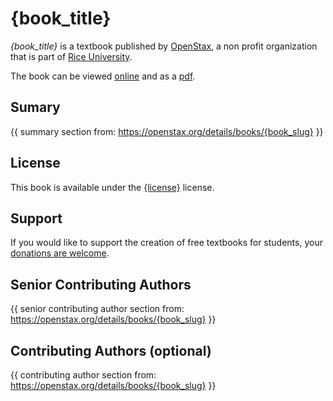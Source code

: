 # {book_title}

_{book_title}_ is a textbook published by [OpenStax](https://openstax.org/), a non profit organization that is part of [Rice University](https://www.rice.edu/).

The book can be viewed [online](https://openstax.org/details/books/{book_slug}) and as a [pdf](https://assets.openstax.org/oscms-prodcms/media/documents/###.pdf).

## Sumary
{{ summary section from: https://openstax.org/details/books/{book_slug} }}

## License
This book is available under the [{license}](https://github.com/openstax/content-synchronizer/blob/main/licenses/{license}) license.

## Support
If you would like to support the creation of free textbooks for students, your [donations are welcome](https://riceconnect.rice.edu/donation/support-openstax-banner).

## Senior Contributing Authors
{{ senior contributing author section from: https://openstax.org/details/books/{book_slug} }}

## Contributing Authors (optional)
{{ contributing author section from: https://openstax.org/details/books/{book_slug} }}
